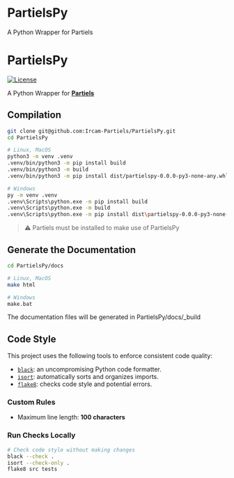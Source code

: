 # PartielsPy
A Python Wrapper for Partiels
# PartielsPy
<p>
    <a href="https://github.com/Ircam-Partiels/PartielsPy/blob/main/LICENSE"><img src="https://img.shields.io/badge/license-MIT-blue.svg" alt="License"></a>
</p>

A Python Wrapper for **[Partiels](https://github.com/Ircam-Partiels/Partiels)**

## Compilation

```sh
git clone git@github.com:Ircam-Partiels/PartielsPy.git
cd PartielsPy

# Linux, MacOS
python3 -m venv .venv
.venv/bin/python3 -m pip install build
.venv/bin/python3 -m build
.venv/bin/python3 -m pip install dist/partielspy-0.0.0-py3-none-any.whl

# Windows
py -m venv .venv
.venv\Scripts\python.exe -m pip install build
.venv\Scripts\python.exe -m build
.venv\Scripts\python.exe -m pip install dist\partielspy-0.0.0-py3-none-any.whl
```
> ⚠️ Partiels must be installed to make use of PartielsPy 

## Generate the Documentation
```sh
cd PartielsPy/docs

# Linux, MacOS
make html

# Windows
make.bat
```
The documentation files will be generated in PartielsPy/docs/_build

## Code Style

This project uses the following tools to enforce consistent code quality:

- [`black`](https://black.readthedocs.io/en/stable/): an uncompromising Python code formatter.
- [`isort`](https://pycqa.github.io/isort/): automatically sorts and organizes imports.
- [`flake8`](https://flake8.pycqa.org/): checks code style and potential errors.

### Custom Rules

- Maximum line length: **100 characters**

### Run Checks Locally

```bash
# Check code style without making changes
black --check .
isort --check-only .
flake8 src tests
```
